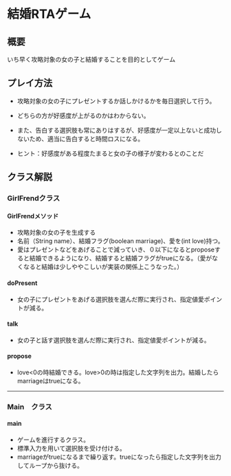 # 結婚RTAゲーム

## 概要
いち早く攻略対象の女の子と結婚することを目的としてゲーム

## プレイ方法
- 攻略対象の女の子にプレゼントするか話しかけるかを毎日選択して行う。
- どちらの方が好感度が上がるのかはわからない。
- また、告白する選択肢も常にありはするが、好感度が一定以上ないと成功しないため、適当に告白すると時間ロスになる。

- ヒント：好感度がある程度たまると女の子の様子が変わるとのことだ

## クラス解説

### GirlFrendクラス 
#### GirlFrendメソッド
- 攻略対象の女の子を生成する
- 名前（String name）、結婚フラグ(boolean marriage)、愛を(int love)持つ。
- 愛はプレゼントなどをあげることで減っていき、０以下になるとproposeすると結婚できるようになり、結婚すると結婚フラグがtrueになる。（愛がなくなると結婚は少しややこしいが実装の関係上こうなった。）
#### doPresent
- 女の子にプレゼントをあげる選択肢を選んだ際に実行され、指定値愛ポイントが減る。
#### talk 
- 女の子と話す選択肢を選んだ際に実行され、指定値愛ポイントが減る。
#### propose
- love<0の時結婚できる。love>0の時は指定した文字列を出力。結婚したらmarriageはtrueになる。

-----

### Main　クラス　

#### main 
- ゲームを進行するクラス。
- 標準入力を用いて選択肢を受け付ける。
- marriageがtrueになるまで繰り返す。trueになったら指定した文字列を出力してループから抜ける。
